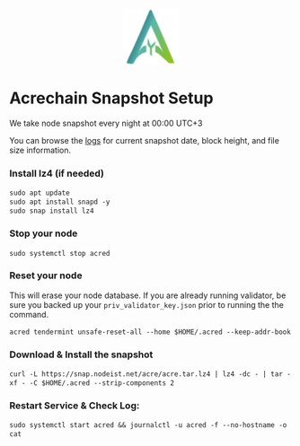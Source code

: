 <p align="center">
  <img height="100" height="auto" src="https://raw.githubusercontent.com/Nodeist/Kurulumlar/main/logos/acrechain.png">
</p>



# Acrechain Snapshot Setup
We take node snapshot every night at 00:00 UTC+3

You can browse the [logs](https://snap.nodeist.net/acre/log.txt) for current snapshot date, block height, and file size information.

### Install lz4 (if needed)
```
sudo apt update
sudo apt install snapd -y
sudo snap install lz4
```

### Stop your node
```
sudo systemctl stop acred
```

### Reset your node
This will erase your node database. If you are already running validator, be sure you backed up your `priv_validator_key.json` prior to running the the command.

```
acred tendermint unsafe-reset-all --home $HOME/.acred --keep-addr-book
```

### Download & Install the snapshot
```
curl -L https://snap.nodeist.net/acre/acre.tar.lz4 | lz4 -dc - | tar -xf - -C $HOME/.acred --strip-components 2
```

### Restart Service & Check Log:
```
sudo systemctl start acred && journalctl -u acred -f --no-hostname -o cat
```
